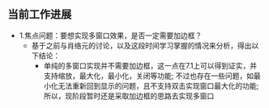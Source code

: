 ## 当前工作进展
- 1.焦点问题：要想实现多窗口效果，是否一定需要加边框？
  - 基于之前与肖络元的讨论，以及这段时间学习掌握的情况来分析，得出以下结论：
    - 单纯的多窗口实现并不需要加边框，这一点在7.1上可以得到证实，并支持缩放，最大化，最小化，关闭等功能;
    不过也存在一些问题，如最小化无法重新回到显示的问题，且不支持双击实现窗口最大化的功能;所以，现阶段暂时还是采取加边框的思路去实现多窗口
